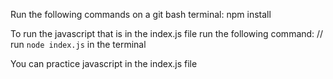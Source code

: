 Run the following commands on a git bash terminal:
npm install

To run the javascript that is in the index.js file run the following command:
// run `node index.js` in the terminal

You can practice javascript in the index.js file
